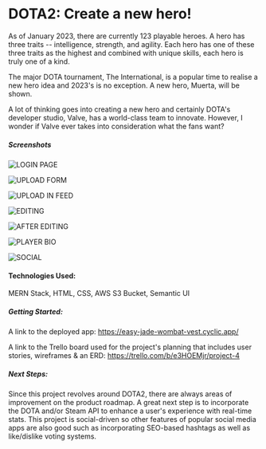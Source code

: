 # DOTA2: Create a new hero!

As of January 2023, there are currently 123 playable heroes. A hero has three traits -- intelligence, strength, and agility. Each hero has one of these three traits as the highest and combined with unique skills, each hero is truly one of a kind.

The major DOTA tournament, The International, is a popular time to realise a new hero idea and 2023's is no exception. A new hero, Muerta, will be shown.

A lot of thinking goes into creating a new hero and certainly DOTA's developer studio, Valve, has a world-class team to innovate. However, I wonder if Valve ever takes into consideration what the fans want?

##### Screenshots

![LOGIN PAGE](https://i.imgur.com/6UG87qJ.png)

![UPLOAD FORM](https://i.imgur.com/2Xp5G94.png)

![UPLOAD IN FEED](https://i.imgur.com/mKRhYjY.png)

![EDITING](https://i.imgur.com/VWLBzpT.png)

![AFTER EDITING](https://i.imgur.com/Roc8y5W.png)

![PLAYER BIO](https://i.imgur.com/aC9DIFw.png)

![SOCIAL](https://i.imgur.com/Fex9Z70.png)

#### Technologies Used:

MERN Stack, HTML, CSS, AWS S3 Bucket, Semantic UI

##### Getting Started:

A link to the deployed app: https://easy-jade-wombat-vest.cyclic.app/

A link to the Trello board used for the project's planning that includes user stories, wireframes & an ERD: https://trello.com/b/e3HOEMjr/project-4

##### Next Steps:

Since this project revolves around DOTA2, there are always areas of improvement on the product roadmap. A great next step is to incorporate the DOTA and/or Steam API to enhance a user's experience with real-time stats. This project is social-driven so other features of popular social media apps are also good such as incorporating SEO-based hashtags as well as like/dislike voting systems.
